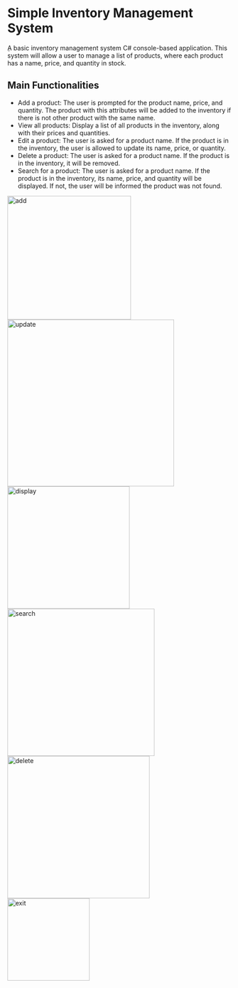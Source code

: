 # Simple Inventory Management System
ِA basic inventory management system C# console-based application. This system will allow a user to manage a list of products, where each product has a name, price, and quantity in stock.

## Main Functionalities
- Add a product: The user is prompted for the product name, price, and quantity. The product with this attributes will be added to the inventory if there is not other product with the same name.
- View all products: Display a list of all products in the inventory, along with their prices and quantities.
- Edit a product: The user is asked for a product name. If the product is in the inventory, the user is allowed to update its name, price, or quantity.
- Delete a product: The user is asked for a product name. If the product is in the inventory, it will be removed.
- Search for a product: The user is asked for a product name. If the product is in the inventory, its name, price, and quantity will be displayed. If not, the user will be informed the product was not found.

<img width="278" alt="add" src="https://github.com/Leen-odeh3/Simple-Inventory-Management-System/assets/123558998/9b2b8a69-df06-42b8-9327-6be7c90e5df3">
<br>
<img width="375" alt="update" src="https://github.com/Leen-odeh3/Simple-Inventory-Management-System/assets/123558998/fedf34ba-2c28-4eb9-a070-b1f9c8d887a7"><br>
<img width="275" alt="display" src="https://github.com/Leen-odeh3/Simple-Inventory-Management-System/assets/123558998/2e2c4c79-c382-4917-9564-269d8f55e2ef"><br>
<img width="331" alt="search" src="https://github.com/Leen-odeh3/Simple-Inventory-Management-System/assets/123558998/14403580-0fd2-4405-a7ab-096cd11b3f20"><br><img width="320" alt="delete" src="https://github.com/Leen-odeh3/Simple-Inventory-Management-System/assets/123558998/ea8efd18-f218-460b-ac8e-3f97c3fe44e2"><br>
<img width="185" alt="exit" src="https://github.com/Leen-odeh3/Simple-Inventory-Management-System/assets/123558998/1b59e7c0-5b34-4d86-8db6-233e0413b2f8">
